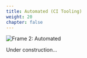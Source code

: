 ```yaml
---
title: Automated (CI Tooling)
weight: 20
chapter: false
---
```


![Frame 2:  Automated](/images/automated.png)

Under construction...
